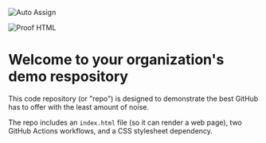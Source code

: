 ![Auto Assign](https://github.com/Secure-Banking-Solution-and-Co/demo-repository/actions/workflows/auto-assign.yml/badge.svg)

![Proof HTML](https://github.com/Secure-Banking-Solution-and-Co/demo-repository/actions/workflows/proof-html.yml/badge.svg)

# Welcome to your organization's demo respository
This code repository (or "repo") is designed to demonstrate the best GitHub has to offer with the least amount of noise.

The repo includes an `index.html` file (so it can render a web page), two GitHub Actions workflows, and a CSS stylesheet dependency.
